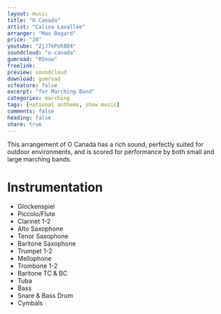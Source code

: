 ```yaml
---
layout: music
title: "O Canada"
artist: "Calixa Lavallee"
arranger: "Max Bogard"
price: "20"
youtube: "ZjJ7kPsK8O4"
soundcloud: "o-canada"
gumroad: "RSnuw"
freelink:
preview: soundcloud
download: gumroad
scfeature: false
excerpt: "for Marching Band"
categories: marching
tags: [national anthems, show music]
comments: false
heading: false
share: true
---
```



This arrangement of O Canada has a rich sound, perfectly suited for outdoor environments, and is scored for performance by both small and large marching bands.

# Instrumentation
* Glockenspiel
* Piccolo/Flute
* Clarinet 1-2
* Alto Saxophone
* Tenor Saxophone
* Baritone Saxophone
* Trumpet 1-2
* Mellophone
* Trombone 1-2
* Baritone TC & BC
* Tuba
* Bass
* Snare & Bass Drum
* Cymbals
